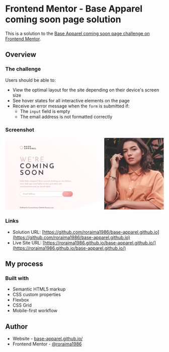 # Frontend Mentor - Base Apparel coming soon page solution

This is a solution to the [Base Apparel coming soon page challenge on Frontend Mentor](https://www.frontendmentor.io/challenges/base-apparel-coming-soon-page-5d46b47f8db8a7063f9331a0). 

## Overview

### The challenge

Users should be able to:

- View the optimal layout for the site depending on their device's screen size
- See hover states for all interactive elements on the page
- Receive an error message when the `form` is submitted if:
  - The `input` field is empty
  - The email address is not formatted correctly

### Screenshot

![](./design/base-apparel-design.jpg)

### Links

- Solution URL: [https://github.com/roraima1986/base-apparel.github.io](https://github.com/roraima1986/base-apparel.github.io)
- Live Site URL: [https://roraima1986.github.io/base-apparel.github.io/](https://roraima1986.github.io/base-apparel.github.io/)

## My process

### Built with

- Semantic HTML5 markup
- CSS custom properties
- Flexbox
- CSS Grid
- Mobile-first workflow

## Author

- Website - [base-apparel.github.io/](https://roraima1986.github.io/base-apparel.github.io/)
- Frontend Mentor - [@roraima1986](https://www.frontendmentor.io/profile/roraima1986)